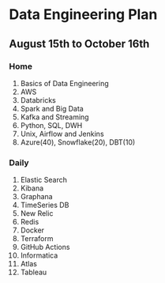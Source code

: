 
# Data Engineering Plan

## August 15th to October 16th

### Home

1. Basics of  Data Engineering  
2. AWS
3. Databricks
4. Spark and Big Data
5. Kafka and Streaming
6. Python, SQL, DWH
7. Unix, Airflow and Jenkins
8. Azure(40), Snowflake(20), DBT(10)


### Daily

1. Elastic Search
2. Kibana
3. Graphana
4. TimeSeries DB
5. New Relic
6. Redis
7. Docker
8. Terraform
9. GitHub Actions
10. Informatica
11. Atlas
12. Tableau

